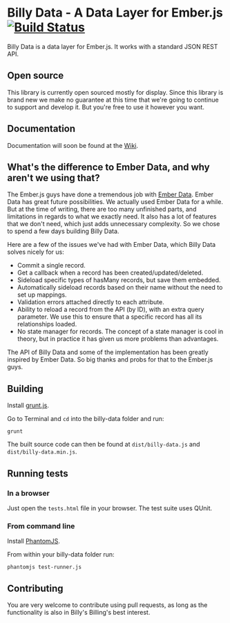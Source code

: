 # Billy Data - A Data Layer for Ember.js [![Build Status](https://travis-ci.org/billysbilling/billy-data.png?branch=master)](https://travis-ci.org/billysbilling/billy-data)

Billy Data is a data layer for Ember.js. It works with a standard JSON REST API.

## Open source

This library is currently open sourced mostly for display.
Since this library is brand new we make no guarantee at this time that we're going to continue to support and develop it.
But you're free to use it however you want. 

## Documentation

Documentation will soon be found at the [Wiki](https://github.com/billysbilling/billy-data/wiki).

## What's the difference to Ember Data, and why aren't we using that?

The Ember.js guys have done a tremendous job with [Ember Data](http://github.com/emberjs/data). Ember Data has great
future possibilities. We actually used Ember Data for a while.
But at the time of writing, there are too many unfinished parts, and limitations in regards to what
we exactly need. It also has a lot of features that we don't need, which just adds unnecessary complexity.
So we chose to spend a few days building Billy Data.

Here are a few of the issues we've had with Ember Data, which Billy Data solves nicely for us:

- Commit a single record.
- Get a callback when a record has been created/updated/deleted.
- Sideload specific types of hasMany records, but save them embedded.
- Automatically sideload records based on their name without the need to set up mappings.
- Validation errors attached directly to each attribute.
- Ability to reload a record from the API (by ID), with an extra query parameter. We use this to ensure that a specific record has all its relationships loaded.
- No state manager for records. The concept of a state manager is cool in theory, but in practice it has given us more problems than advantages. 

The API of Billy Data and some of the implementation has been greatly inspired by Ember Data. So big thanks and probs
for that to the Ember.js guys.

## Building

Install [grunt.js](https://github.com/gruntjs/grunt/blob/0.3-stable/docs/toc.md).

Go to Terminal and `cd` into the billy-data folder and run:

```
grunt
```

The built source code can then be found at `dist/billy-data.js` and `dist/billy-data.min.js`.

## Running tests

### In a browser

Just open the `tests.html` file in your browser. The test suite uses QUnit.

### From command line

Install [PhantomJS](http://phantomjs.org/).

From within your billy-data folder run:

```
phantomjs test-runner.js
```

## Contributing

You are very welcome to contribute using pull requests, as long as the functionality is also in Billy's Billing's best interest.